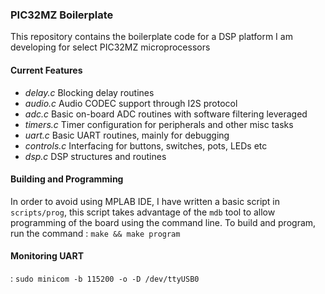 ### PIC32MZ Boilerplate

This repository contains the boilerplate code for a DSP platform I am developing for select PIC32MZ microprocessors

#### Current Features

- *delay.c* Blocking delay routines
- *audio.c* Audio CODEC support through I2S protocol
- *adc.c* Basic on-board ADC routines with software filtering leveraged
- *timers.c* Timer configuration for peripherals and other misc tasks
- *uart.c* Basic UART routines, mainly for debugging
- *controls.c* Interfacing for buttons, switches, pots, LEDs etc
- *dsp.c* DSP structures and routines

#### Building and Programming

In order to avoid using MPLAB IDE, I have written a basic script in `scripts/prog`, this script takes advantage of the `mdb` tool to allow programming of the board using the command line. To build and program, run the command : `make && make program`

#### Monitoring UART

: `sudo minicom -b 115200 -o -D /dev/ttyUSB0`
